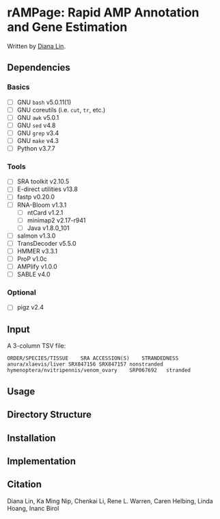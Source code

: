 # rAMPage: Rapid AMP Annotation and Gene Estimation

Written by [Diana Lin](mailto:dlin@bcgsc.ca).

## Dependencies

### Basics

- [ ] GNU `bash` v5.0.11(1)
- [ ] GNU coreutils (i.e. `cut`, `tr`, etc.)
- [ ] GNU `awk` v5.0.1
- [ ] GNU `sed` v4.8
- [ ] GNU `grep` v3.4
- [ ] GNU `make` v4.3
- [ ] Python v3.7.7
<!-- - [ ] Perl v5.32.0 -->

### Tools

- [ ] SRA toolkit v2.10.5
- [ ] E-direct utilities v13.8
- [ ] fastp v0.20.0
- [ ] RNA-Bloom v1.3.1
	- [ ] ntCard v1.2.1
	- [ ] minimap2 v2.17-r941
	- [ ] Java v1.8.0_101
- [ ] salmon v1.3.0
- [ ] TransDecoder v5.5.0
- [ ] HMMER v3.3.1
- [ ] ProP v1.0c
- [ ] AMPlify v1.0.0
- [ ] SABLE v4.0

### Optional

- [ ] pigz v2.4

## Input

A 3-column TSV file:

```
ORDER/SPECIES/TISSUE	SRA	ACCESSION(S)	STRANDEDNESS
anura/xlaevis/liver	SRX847156 SRX847157	nonstranded
hymenoptera/nvitripennis/venom_ovary	SRP067692	stranded
```

## Usage


## Directory Structure


## Installation


## Implementation


## Citation

Diana Lin, Ka Ming Nip, Chenkai Li, Rene L. Warren, Caren Helbing, Linda Hoang, Inanc Birol
